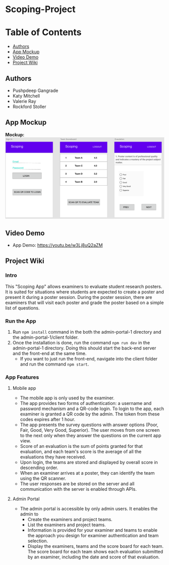 # Scoping-Project

# Table of Contents
- [Authors](#authors)
- [App Mockup](#mockup)
- [Video Demo](#demo)
- [Project Wiki](#wiki)

## Authors <a name="authors"></a> 
- Pushpdeep Gangrade
- Katy Mitchell 
- Valerie Ray
- Rockford Stoller

## App Mockup <a name="mockup"></a>
<strong>Mockup:</strong>
  <br />
  <img src="https://github.com/pushpdeep-gangrade/Scoping-Project/blob/master/Mockup.png" width=800>
  <br />

## Video Demo <a name="demo"></a>
- App Demo: https://youtu.be/w3Lj8uQ2aZM

## Project Wiki <a name="wiki"></a>
### Intro
This "Scoping App" allows examiners to evaluate student research posters. It is suited for situations where
students are expected to create a poster and present it during a poster session. During the poster session,
there are examiners that will visit each poster and grade the poster based on a simple list of questions.

### Run the App
1. Run `npm install` command in the both the admin-portal-1 directory and the admin-portal-1/client folder. 
2. Once the installation is done, run the command `npm run dev` in the admin-portal-1 directory. 
   Doing this should start the back-end server and the front-end at the same time.
   - If you want to just run the front-end, navigate into the client folder and run the command `npm start`.

### App Features
1. Mobile app
   - The mobile app is only used by the examiner.
   - The app provides two forms of authentication: a username and password mechanism and a QR-code login.
     To login to the app, each examiner is granted a QR code by the admin. The token from these codes
     expires after 1 hour.
   - The app presents the survey questions with answer options (Poor, Fair, Good, Very Good, Superior).
     The user moves from one screen to the next only when they answer the questions on the current app view.
   - Score of an evaluation is the sum of points granted for that evaluation, and each team's score is the
     average of all the evaluations they have received.
   - Upon login, the teams are stored and displayed by overall score in descending order.
   - When an examiner arrives at a poster, they can identify the team using the QR scanner.
   - The user responses are be stored on the server and all communication with the server is enabled through APIs.

2. Admin Portal
   - The admin portal is accessible by only admin users. It enables the admin to
     - Create the examiners and project teams.
     - List the examiners and project teams.
     - Information is provided for your examiner and teams to enable the approach you design for examiner
       authentication and team selection.
     - Display the examiners, teams and the score board for each team. The score board for each team
       shows each evaluation submitted by an examiner, including the date and score of that evaluation.
